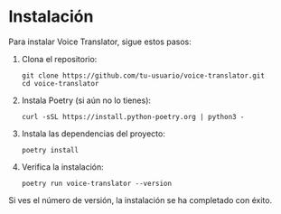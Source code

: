 # Instalación

Para instalar Voice Translator, sigue estos pasos:

1. Clona el repositorio:
   ```
   git clone https://github.com/tu-usuario/voice-translator.git
   cd voice-translator
   ```

2. Instala Poetry (si aún no lo tienes):
   ```
   curl -sSL https://install.python-poetry.org | python3 -
   ```

3. Instala las dependencias del proyecto:
   ```
   poetry install
   ```

4. Verifica la instalación:
   ```
   poetry run voice-translator --version
   ```

Si ves el número de versión, la instalación se ha completado con éxito.